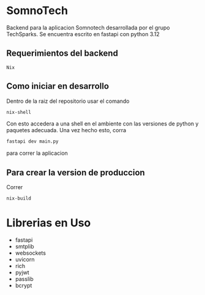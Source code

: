 # SomnoTech
Backend para la aplicacion Somnotech desarrollada por el grupo TechSparks.
Se encuentra escrito en fastapi con python 3.12
## Requerimientos del backend
    Nix
## Como iniciar en desarrollo
Dentro de la raiz del repositorio usar el comando
``` bash
nix-shell
```
Con esto accedera a una shell en el ambiente con las versiones de python y paquetes adecuada.
Una vez hecho esto, corra
``` bash
fastapi dev main.py
```
para correr la aplicacion

## Para crear la version de produccion
Correr

```bash
nix-build
```

# Librerias en Uso
* fastapi
* smtplib
* websockets
* uvicorn
* rich
* pyjwt
* passlib
* bcrypt
